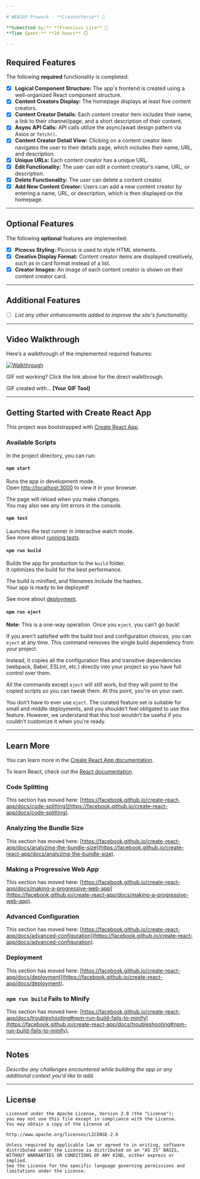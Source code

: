 ```yaml
---

# WEB103 Prework - **CreatorVerse** 🎨

**Submitted by:** **Francisco Lira** 📝  
**Time Spent:** **24 hours** ⏱️

---
```


## Required Features

The following **required** functionality is completed:

- [x] **Logical Component Structure:** The app's frontend is created using a well-organized React component structure.
- [x] **Content Creators Display:** The homepage displays at least five content creators.
- [x] **Content Creator Details:** Each content creator item includes their name, a link to their channel/page, and a short description of their content.
- [x] **Async API Calls:** API calls utilize the async/await design pattern via Axios or `fetch()`.
- [x] **Content Creator Detail View:** Clicking on a content creator item navigates the user to their details page, which includes their name, URL, and description.
- [x] **Unique URLs:** Each content creator has a unique URL.
- [x] **Edit Functionality:** The user can edit a content creator's name, URL, or description.
- [x] **Delete Functionality:** The user can delete a content creator.
- [x] **Add New Content Creator:** Users can add a new content creator by entering a name, URL, or description, which is then displayed on the homepage.

---

## Optional Features

The following **optional** features are implemented:

- [x] **Picocss Styling:** Picocss is used to style HTML elements.
- [x] **Creative Display Format:** Content creator items are displayed creatively, such as in card format instead of a list.
- [x] **Creator Images:** An image of each content creator is shown on their content creator card.

---

## Additional Features

* [ ] *List any other enhancements added to improve the site's functionality.*

---

## Video Walkthrough

Here’s a walkthrough of the implemented required features:

[![Walkthrough](https://imgur.com/gallery/prework-advance-web-tDPYKtI)](https://imgur.com/gallery/prework-advance-web-tDPYKtI)

GIF not working? Click the link above for the direct walkthrough.

<!-- Replace this with whatever GIF tool you used! -->
GIF created with... **[Your GIF Tool]**  
<!-- Recommended tools:
[Kap](https://getkap.co/) for macOS
[ScreenToGif](https://www.screentogif.com/) for Windows
[peek](https://github.com/phw/peek) for Linux. -->

---

## Getting Started with Create React App

This project was bootstrapped with [Create React App](https://github.com/facebook/create-react-app).

### Available Scripts

In the project directory, you can run:

#### `npm start`
Runs the app in development mode.\
Open [http://localhost:3000](http://localhost:3000) to view it in your browser.

The page will reload when you make changes.\
You may also see any lint errors in the console.

#### `npm test`
Launches the test runner in interactive watch mode.\
See more about [running tests](https://facebook.github.io/create-react-app/docs/running-tests).

#### `npm run build`
Builds the app for production to the `build` folder.\
It optimizes the build for the best performance.

The build is minified, and filenames include the hashes.\
Your app is ready to be deployed!

See more about [deployment](https://facebook.github.io/create-react-app/docs/deployment).

#### `npm run eject`
**Note:** This is a one-way operation. Once you `eject`, you can’t go back!

If you aren't satisfied with the build tool and configuration choices, you can `eject` at any time. This command removes the single build dependency from your project.

Instead, it copies all the configuration files and transitive dependencies (webpack, Babel, ESLint, etc.) directly into your project so you have full control over them.

All the commands except `eject` will still work, but they will point to the copied scripts so you can tweak them. At this point, you're on your own.

You don’t have to ever use `eject`. The curated feature set is suitable for small and middle deployments, and you shouldn’t feel obligated to use this feature. However, we understand that this tool wouldn’t be useful if you couldn’t customize it when you're ready.

---

## Learn More

You can learn more in the [Create React App documentation](https://facebook.github.io/create-react-app/docs/getting-started).

To learn React, check out the [React documentation](https://reactjs.org/).

### Code Splitting

This section has moved here: [https://facebook.github.io/create-react-app/docs/code-splitting](https://facebook.github.io/create-react-app/docs/code-splitting).

### Analyzing the Bundle Size

This section has moved here: [https://facebook.github.io/create-react-app/docs/analyzing-the-bundle-size](https://facebook.github.io/create-react-app/docs/analyzing-the-bundle-size).

### Making a Progressive Web App

This section has moved here: [https://facebook.github.io/create-react-app/docs/making-a-progressive-web-app](https://facebook.github.io/create-react-app/docs/making-a-progressive-web-app).

### Advanced Configuration

This section has moved here: [https://facebook.github.io/create-react-app/docs/advanced-configuration](https://facebook.github.io/create-react-app/docs/advanced-configuration).

### Deployment

This section has moved here: [https://facebook.github.io/create-react-app/docs/deployment](https://facebook.github.io/create-react-app/docs/deployment).

### `npm run build` Fails to Minify

This section has moved here: [https://facebook.github.io/create-react-app/docs/troubleshooting#npm-run-build-fails-to-minify](https://facebook.github.io/create-react-app/docs/troubleshooting#npm-run-build-fails-to-minify).

---

## Notes

*Describe any challenges encountered while building the app or any additional context you'd like to add.*

---

## License

```text
Licensed under the Apache License, Version 2.0 (the "License");
you may not use this file except in compliance with the License.
You may obtain a copy of the License at

http://www.apache.org/licenses/LICENSE-2.0

Unless required by applicable law or agreed to in writing, software
distributed under the License is distributed on an "AS IS" BASIS,
WITHOUT WARRANTIES OR CONDITIONS OF ANY KIND, either express or implied.
See the License for the specific language governing permissions and
limitations under the License.
